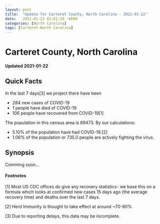 ```yaml
---
layout: post
title:  "Update for Carteret County, North Carolina - 2021-01-22"
date:   2021-01-22 01:01:29 -0600
categories: [North Carolina]
tags: [Carteret-North Carolina]
---
```


# Carteret County, North Carolina
#### Updated 2021-01-22

## Quick Facts

In the last 7 days[3] we project there have been
- *284* new cases of COVID-19
- *1* people have died of COVID-19
- *106* people have recovered from COVID-19[1]

The population in this census area is 69473. By our calculations:
- 5.10% of the population have had COVID-19.[2]
- 1.06% of the population or 735.0 people are actively fighting the virus.

## Synopsis

Comming soon...


#### Footnotes

[1] Most US CDC offices do give any recovery statistics- we base this on a formula which looks at confirmed new cases
15 days ago (the average recovery time) and deaths over the last 7 days.

[2] Herd Immunity is thought to take effect at around ~70-80%

[3] Due to reporting delays, this data may be incomplete.
 
    
